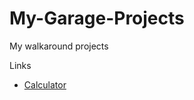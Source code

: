 # My-Garage-Projects
My walkaround projects

Links
  - [Calculator](https://sanjeevsaniel.github.io/My-Garage-Projects/Calculator/index.html)
